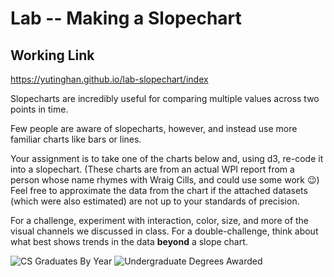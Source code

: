 # Lab -- Making a Slopechart
Working Link
-------
https://yutinghan.github.io/lab-slopechart/index


Slopecharts are incredibly useful for comparing multiple values across two points in time.

Few people are aware of slopecharts, however, and instead use more familiar charts like bars or lines.

Your assignment is to take one of the charts below and, using d3, re-code it into a slopechart.
(These charts are from an actual WPI report from a person whose name rhymes with Wraig Cills, and could use some work :wink:)
Feel free to approximate the data from the chart if the attached datasets (which were also estimated) are not up to your standards of precision.

For a challenge, experiment with interaction, color, size, and more of the visual channels we discussed in class.
For a double-challenge, think about what best shows trends in the data **beyond** a slope chart.

![CS Graduates By Year](img/cs-grads.png)
![Undergraduate Degrees Awarded](img/undergrad-degrees.png)
